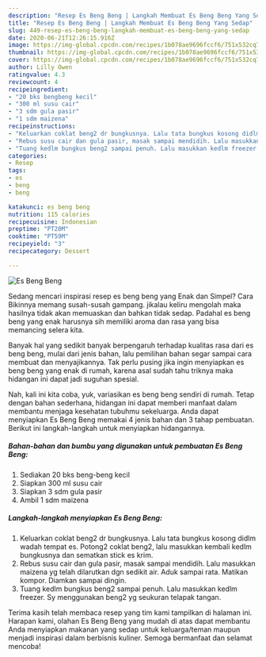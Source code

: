 ```yaml
---
description: "Resep Es Beng Beng | Langkah Membuat Es Beng Beng Yang Sedap"
title: "Resep Es Beng Beng | Langkah Membuat Es Beng Beng Yang Sedap"
slug: 449-resep-es-beng-beng-langkah-membuat-es-beng-beng-yang-sedap
date: 2020-06-21T12:26:15.916Z
image: https://img-global.cpcdn.com/recipes/1b078ae9696fccf6/751x532cq70/es-beng-beng-foto-resep-utama.jpg
thumbnail: https://img-global.cpcdn.com/recipes/1b078ae9696fccf6/751x532cq70/es-beng-beng-foto-resep-utama.jpg
cover: https://img-global.cpcdn.com/recipes/1b078ae9696fccf6/751x532cq70/es-beng-beng-foto-resep-utama.jpg
author: Lilly Owen
ratingvalue: 4.3
reviewcount: 4
recipeingredient:
- "20 bks bengbeng kecil"
- "300 ml susu cair"
- "3 sdm gula pasir"
- "1 sdm maizena"
recipeinstructions:
- "Keluarkan coklat beng2 dr bungkusnya. Lalu tata bungkus kosong didlm wadah tempat es. Potong2 coklat beng2, lalu masukkan kembali kedlm bungkusnya dan sematkan stick es krim."
- "Rebus susu cair dan gula pasir, masak sampai mendidih. Lalu masukkan maizena yg telah dilarutkan dgn sedikit air. Aduk sampai rata. Matikan kompor. Diamkan sampai dingin."
- "Tuang kedlm bungkus beng2 sampai penuh. Lalu masukkan kedlm freezer. Sy menggunakan beng2 yg seukuran telapak tangan."
categories:
- Resep
tags:
- es
- beng
- beng

katakunci: es beng beng 
nutrition: 115 calories
recipecuisine: Indonesian
preptime: "PT20M"
cooktime: "PT59M"
recipeyield: "3"
recipecategory: Dessert

---
```



![Es Beng Beng](https://img-global.cpcdn.com/recipes/1b078ae9696fccf6/751x532cq70/es-beng-beng-foto-resep-utama.jpg)

Sedang mencari inspirasi resep es beng beng yang Enak dan Simpel? Cara Bikinnya memang susah-susah gampang. jikalau keliru mengolah maka hasilnya tidak akan memuaskan dan bahkan tidak sedap. Padahal es beng beng yang enak harusnya sih memiliki aroma dan rasa yang bisa memancing selera kita.



Banyak hal yang sedikit banyak berpengaruh terhadap kualitas rasa dari es beng beng, mulai dari jenis bahan, lalu pemilihan bahan segar sampai cara membuat dan menyajikannya. Tak perlu pusing jika ingin menyiapkan es beng beng yang enak di rumah, karena asal sudah tahu triknya maka hidangan ini dapat jadi suguhan spesial.


Nah, kali ini kita coba, yuk, variasikan es beng beng sendiri di rumah. Tetap dengan bahan sederhana, hidangan ini dapat memberi manfaat dalam membantu menjaga kesehatan tubuhmu sekeluarga. Anda dapat menyiapkan Es Beng Beng memakai 4 jenis bahan dan 3 tahap pembuatan. Berikut ini langkah-langkah untuk menyiapkan hidangannya.

<!--inarticleads1-->

##### Bahan-bahan dan bumbu yang digunakan untuk pembuatan Es Beng Beng:

1. Sediakan 20 bks beng-beng kecil
1. Siapkan 300 ml susu cair
1. Siapkan 3 sdm gula pasir
1. Ambil 1 sdm maizena




<!--inarticleads2-->

##### Langkah-langkah menyiapkan Es Beng Beng:

1. Keluarkan coklat beng2 dr bungkusnya. Lalu tata bungkus kosong didlm wadah tempat es. Potong2 coklat beng2, lalu masukkan kembali kedlm bungkusnya dan sematkan stick es krim.
1. Rebus susu cair dan gula pasir, masak sampai mendidih. Lalu masukkan maizena yg telah dilarutkan dgn sedikit air. Aduk sampai rata. Matikan kompor. Diamkan sampai dingin.
1. Tuang kedlm bungkus beng2 sampai penuh. Lalu masukkan kedlm freezer. Sy menggunakan beng2 yg seukuran telapak tangan.




Terima kasih telah membaca resep yang tim kami tampilkan di halaman ini. Harapan kami, olahan Es Beng Beng yang mudah di atas dapat membantu Anda menyiapkan makanan yang sedap untuk keluarga/teman maupun menjadi inspirasi dalam berbisnis kuliner. Semoga bermanfaat dan selamat mencoba!
